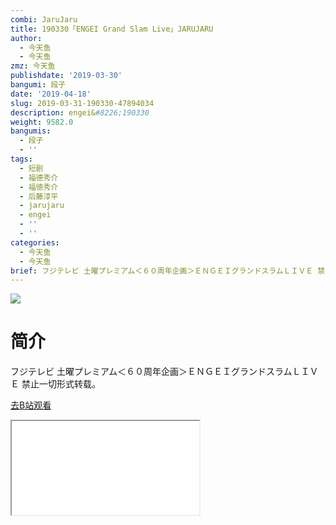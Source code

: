 ```yaml
---
combi: JaruJaru
title: 190330「ENGEI Grand Slam Live」JARUJARU
author:
  - 今天鱼
  - 今天鱼
zmz: 今天鱼
publishdate: '2019-03-30'
bangumi: 段子
date: '2019-04-18'
slug: 2019-03-31-190330-47894034
description: engei&#8226;190330
weight: 9582.0
bangumis:
  - 段子
  - ''
tags:
  - 短剧
  - 福德秀介
  - 福徳秀介
  - 后藤淳平
  - jarujaru
  - engei
  - ''
  - ''
categories:
  - 今天鱼
  - 今天鱼
brief: フジテレビ 土曜プレミアム＜６０周年企画＞ＥＮＧＥＩグランドスラムＬＩＶＥ 禁止一切形式转载。
---
```

![](https://i.imgur.com/i2rk5uf.jpg)
# 简介  
フジテレビ 土曜プレミアム＜６０周年企画＞ＥＮＧＥＩグランドスラムＬＩＶＥ
禁止一切形式转载。  

[去B站观看](https://www.bilibili.com/video/av47894034/)
<div class ="resp-container"><iframe class="testiframe" src="//player.bilibili.com/player.html?aid=47894034"", scrolling="no", allowfullscreen="true" > </iframe></div> 
